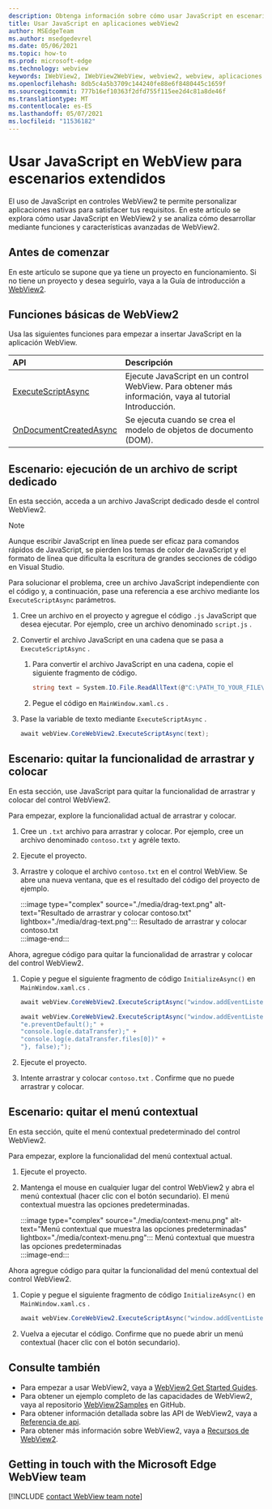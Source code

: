 ```yaml
---
description: Obtenga información sobre cómo usar JavaScript en escenarios complejos en aplicaciones webView2
title: Usar JavaScript en aplicaciones webView2
author: MSEdgeTeam
ms.author: msedgedevrel
ms.date: 05/06/2021
ms.topic: how-to
ms.prod: microsoft-edge
ms.technology: webview
keywords: IWebView2, IWebView2WebView, webview2, webview, aplicaciones de win32, win32, edge, ICoreWebView2, ICoreWebView2Host, control de explorador, html perimetral
ms.openlocfilehash: 8db5c4a5b3709c144240fe88e6f8480445c1659f
ms.sourcegitcommit: 777b16ef10363f2dfd755f115ee2d4c81a8de46f
ms.translationtype: MT
ms.contentlocale: es-ES
ms.lasthandoff: 05/07/2021
ms.locfileid: "11536182"
---
```

# <a name="use-javascript-in-webview-for-extended-scenarios"></a>Usar JavaScript en WebView para escenarios extendidos  

El uso de JavaScript en controles WebView2 te permite personalizar aplicaciones nativas para satisfacer tus requisitos.  En este artículo se explora cómo usar JavaScript en WebView2 y se analiza cómo desarrollar mediante funciones y características avanzadas de WebView2.  

## <a name="before-you-begin"></a>Antes de comenzar  

En este artículo se supone que ya tiene un proyecto en funcionamiento.  Si no tiene un proyecto y desea seguirlo, vaya a la Guía de introducción a [WebView2][Webview2GetStartedWpf].  

## <a name="basic-webview2-functions"></a>Funciones básicas de WebView2  

Usa las siguientes funciones para empezar a insertar JavaScript en la aplicación WebView.  

| API  | Descripción  |
|:--- |:--- |  
| [ExecuteScriptAsync][Webview2ReferenceWpfMicrosoftWebExecutescriptasync] | Ejecute JavaScript en un control WebView. Para obtener más información, vaya al tutorial Introducción. |
| [OnDocumentCreatedAsync][Webview2ReferenceWin32Icorewebview2Addscripttoexecuteondocumentcreated] | Se ejecuta cuando se crea el modelo de objetos de documento \(DOM\). |
      
## <a name="scenario--running-a-dedicated-script-file"></a>Escenario: ejecución de un archivo de script dedicado  

En esta sección, acceda a un archivo JavaScript dedicado desde el control WebView2.  

> [!NOTE]
> Aunque escribir JavaScript en línea puede ser eficaz para comandos rápidos de JavaScript, se pierden los temas de color de JavaScript y el formato de línea que dificulta la escritura de grandes secciones de código en Visual Studio.  

Para solucionar el problema, cree un archivo JavaScript independiente con el código y, a continuación, pase una referencia a ese archivo mediante los `ExecuteScriptAsync` parámetros.  

1.  Cree un archivo en el proyecto y agregue el código `.js` JavaScript que desea ejecutar.  Por ejemplo, cree un archivo denominado `script.js` .  
1.  Convertir el archivo JavaScript en una cadena que se pasa a `ExecuteScriptAsync` .  
    1.  Para convertir el archivo JavaScript en una cadena, copie el siguiente fragmento de código.  
        
        ```csharp
        string text = System.IO.File.ReadAllText(@"C:\PATH_TO_YOUR_FILE\script.js");
        ```  
        
    1.  Pegue el código en `MainWindow.xaml.cs` .  
1.  Pase la variable de texto mediante `ExecuteScriptAsync` .  
    
    ```csharp
    await webView.CoreWebView2.ExecuteScriptAsync(text);
    ```  
    
## <a name="scenario--remove-drag-and-drop-functionality"></a>Escenario: quitar la funcionalidad de arrastrar y colocar  

En esta sección, use JavaScript para quitar la funcionalidad de arrastrar y colocar del control WebView2.  

Para empezar, explore la funcionalidad actual de arrastrar y colocar.  

1.  Cree un `.txt` archivo para arrastrar y colocar.  Por ejemplo, cree un archivo denominado `contoso.txt` y agréle texto.  
1.  Ejecute el proyecto.  
1.  Arrastre y coloque el archivo `contoso.txt` en el control WebView.  Se abre una nueva ventana, que es el resultado del código del proyecto de ejemplo.  
    
    :::image type="complex" source="./media/drag-text.png" alt-text="Resultado de arrastrar y colocar contoso.txt" lightbox="./media/drag-text.png":::
       Resultado de arrastrar y colocar contoso.txt  
    :::image-end:::  
    
Ahora, agregue código para quitar la funcionalidad de arrastrar y colocar del control WebView2.  

1.  Copie y pegue el siguiente fragmento de código `InitializeAsync()` en `MainWindow.xaml.cs` .   
    
    ```csharp   
    await webView.CoreWebView2.ExecuteScriptAsync("window.addEventListener('dragover',function(e){e.preventDefault();},false);");
    
    await webView.CoreWebView2.ExecuteScriptAsync("window.addEventListener('drop',function(e){" +
    "e.preventDefault();" +
    "console.log(e.dataTransfer);" +
    "console.log(e.dataTransfer.files[0])" +
    "}, false);");
    ```  
    
1.  Ejecute el proyecto.  
1.  Intente arrastrar y colocar `contoso.txt` .  Confirme que no puede arrastrar y colocar.  
    
## <a name="scenario--removing-the-context-menu"></a>Escenario: quitar el menú contextual  

En esta sección, quite el menú contextual predeterminado del control WebView2.  

Para empezar, explore la funcionalidad del menú contextual actual.  

1.  Ejecute el proyecto.  
1.  Mantenga el mouse en cualquier lugar del control WebView2 y abra el menú contextual \(hacer clic con el botón secundario\).  El menú contextual muestra las opciones predeterminadas.  
    
    :::image type="complex" source="./media/context-menu.png" alt-text="Menú contextual que muestra las opciones predeterminadas" lightbox="./media/context-menu.png":::
       Menú contextual que muestra las opciones predeterminadas  
    :::image-end:::  
    
Ahora agregue código para quitar la funcionalidad del menú contextual del control WebView2.  

1.  Copie y pegue el siguiente fragmento de código `InitializeAsync()` en `MainWindow.xaml.cs` .    
    
    ```csharp   
    await webView.CoreWebView2.ExecuteScriptAsync("window.addEventListener('contextmenu', window => {window.preventDefault();});");
    ```  
    
1.  Vuelva a ejecutar el código.  Confirme que no puede abrir un menú contextual \(hacer clic con el botón secundario\).  
    
## <a name="see-also"></a>Consulte también  

*   Para empezar a usar WebView2, vaya a [WebView2 Get Started Guides][Webview2MainGetStarted].  
*   Para obtener un ejemplo completo de las capacidades de WebView2, vaya al repositorio [WebView2Samples][GithubMicrosoftedgeWebview2samples] en GitHub.  
*   Para obtener información detallada sobre las API de WebView2, vaya a [Referencia de api][Webview2ApiReference].  
*   Para obtener más información sobre WebView2, vaya a [Recursos de WebView2][Webview2MainNextSteps].  
    
## <a name="getting-in-touch-with-the-microsoft-edge-webview-team"></a>Getting in touch with the Microsoft Edge WebView team  

[!INCLUDE [contact WebView team note](../includes/contact-webview-team-note.md)]  

<!-- links -->  

[DevtoolsGuideChromiumMain]: ../index.md "Herramientas de desarrollo de Microsoft Edge (Chromium) | Microsoft Docs"  

[Webview2ApiReference]: ../webview2-api-reference.md "Referencia de api de Microsoft Edge WebView2 | Microsoft Docs"  
[Webview2GetStartedWpf]: ../get-started/wpf.md "Introducción a WebView2 en WPF (versión preliminar) | Microsoft Docs"  
[Webview2MainGetStarted]: ../index.md#get-started "Introducción: introducción a Microsoft Edge WebView2 (versión preliminar) | Microsoft Docs"  
[Webview2MainNextSteps]: ../index.md#next-steps "Pasos siguientes: Introducción a Microsoft Edge WebView2 (versión preliminar) | Microsoft Docs"  

[Webview2ReferenceWin32Icorewebview2Addscripttoexecuteondocumentcreated]: /microsoft-edge/webview2/reference/win32/icorewebview2#addscripttoexecuteondocumentcreated "AddScriptToExecuteOnDocumentCreated - 0.9.579 - interfaz ICoreWebView2 | Microsoft Docs"  

[Webview2ReferenceWpfMicrosoftWebExecutescriptasync]: /dotnet/api/microsoft.web.webview2.wpf.webview2.executescriptasync "WebView2.ExecuteScriptAsync(String) (Microsoft.Web.WebView2.Wpf) | Microsoft Docs"  

[GithubMicrosoftedgeWebview2samples]: https://github.com/MicrosoftEdge/WebView2Samples "Ejemplos de WebView2: MicrosoftEdge/WebView2Samples | GitHub"  
